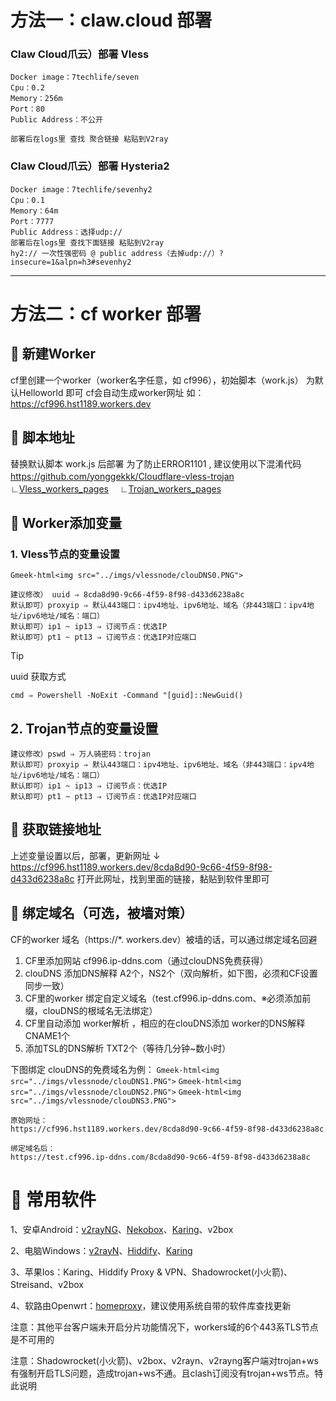 # 方法一：claw.cloud 部署

### Claw Cloud爪云）部署 Vless       
```
Docker image：7techlife/seven
Cpu：0.2
Memory：256m
Port：80
Public Address：不公开 

部署后在logs里 查找 聚合链接 粘贴到V2ray
```


### Claw Cloud爪云）部署 Hysteria2       
```
Docker image：7techlife/sevenhy2
Cpu：0.1
Memory：64m
Port：7777
Public Address：选择udp:// 
部署后在logs里 查找下面链接 粘贴到V2ray
hy2:// 一次性强密码 @ public address（去掉udp://）?insecure=1&alpn=h3#sevenhy2

```


---

# 方法二：cf worker 部署



## 🔖 新建Worker
cf里创建一个worker（worker名字任意，如 cf996），初始脚本（work.js） 为默认Helloworld 即可
cf会自动生成worker网址   如：https://cf996.hst1189.workers.dev


## 🔖 脚本地址
替换默认脚本 work.js 后部署
为了防止ERROR1101 , 建议使用以下混淆代码
https://github.com/yonggekkk/Cloudflare-vless-trojan
　∟[Vless_workers_pages](https://github.com/yonggekkk/Cloudflare_vless_trojan/tree/main/Vless_workers_pages)
　∟[Trojan_workers_pages](https://github.com/yonggekkk/Cloudflare_vless_trojan/tree/main/Trojan_workers_pages)


## 🔖 Worker添加变量
### 1. Vless节点的变量设置

`Gmeek-html<img src="../imgs/vlessnode/clouDNS0.PNG">`

```
建议修改） uuid ⇒ 8cda8d90-9c66-4f59-8f98-d433d6238a8c
默认即可）proxyip ⇒ 默认443端口：ipv4地址、ipv6地址、域名（非443端口：ipv4地址/ipv6地址/域名：端口）
默认即可）ip1 ~ ip13 ⇒ 订阅节点：优选IP
默认即可）pt1 ~ pt13 ⇒ 订阅节点：优选IP对应端口
```

> [!TIP]
> uuid 获取方式
```
cmd ⇒ Powershell -NoExit -Command "[guid]::NewGuid()
```



## 2. Trojan节点的变量设置
```
建议修改）pswd ⇒ 万人骑密码：trojan
默认即可）proxyip ⇒ 默认443端口：ipv4地址、ipv6地址、域名（非443端口：ipv4地址/ipv6地址/域名：端口）
默认即可）ip1 ~ ip13 ⇒ 订阅节点：优选IP
默认即可）pt1 ~ pt13 ⇒ 订阅节点：优选IP对应端口
```


## 🔖 获取链接地址
上述变量设置以后，部署，更新网址 ↓
https://cf996.hst1189.workers.dev/8cda8d90-9c66-4f59-8f98-d433d6238a8c
打开此网址，找到里面的链接，黏贴到软件里即可



## 🔖 绑定域名（可选，被墙对策）
CF的worker 域名（https://*. workers.dev）被墙的话，可以通过绑定域名回避
1. CF里添加网站 cf996.ip-ddns.com（通过clouDNS免费获得）
2. clouDNS 添加DNS解释 A2个，NS2个（双向解析，如下图，必须和CF设置同步一致）
3. CF里的worker 绑定自定义域名（test.cf996.ip-ddns.com、※必须添加前缀，clouDNS的根域名无法绑定）
4. CF里自动添加 worker解析  ，相应的在clouDNS添加  worker的DNS解释 CNAME1个
5. 添加TSL的DNS解析  TXT2个（等待几分钟~数小时）


下图绑定 clouDNS的免费域名为例：
`Gmeek-html<img src="../imgs/vlessnode/clouDNS1.PNG">`
`Gmeek-html<img src="../imgs/vlessnode/clouDNS2.PNG">`
`Gmeek-html<img src="../imgs/vlessnode/clouDNS3.PNG">`

 
```
原始网址：
https://cf996.hst1189.workers.dev/8cda8d90-9c66-4f59-8f98-d433d6238a8c

绑定域名后：
https://test.cf996.ip-ddns.com/8cda8d90-9c66-4f59-8f98-d433d6238a8c
```





# 🔖 常用软件
1、安卓Android：[v2rayNG](https://github.com/2dust/v2rayNG/tags)、[Nekobox](https://github.com/starifly/NekoBoxForAndroid/releases)、[Karing](https://github.com/KaringX/karing/tags)、v2box

2、电脑Windows：[v2rayN](https://github.com/2dust/v2rayN/tags)、[Hiddify](https://github.com/hiddify/hiddify-next/tags)、[Karing](https://github.com/KaringX/karing/tags)

3、苹果Ios：Karing、Hiddify Proxy & VPN、Shadowrocket(小火箭)、Streisand、v2box

4、软路由Openwrt：[homeproxy](https://github.com/kiddin9/openwrt-packages)，建议使用系统自带的软件库查找更新

注意：其他平台客户端未开启分片功能情况下，workers域的6个443系TLS节点是不可用的

注意：Shadowrocket(小火箭)、v2box、v2rayn、v2rayng客户端对trojan+ws有强制开启TLS问题，造成trojan+ws不通。且clash订阅没有trojan+ws节点。特此说明


